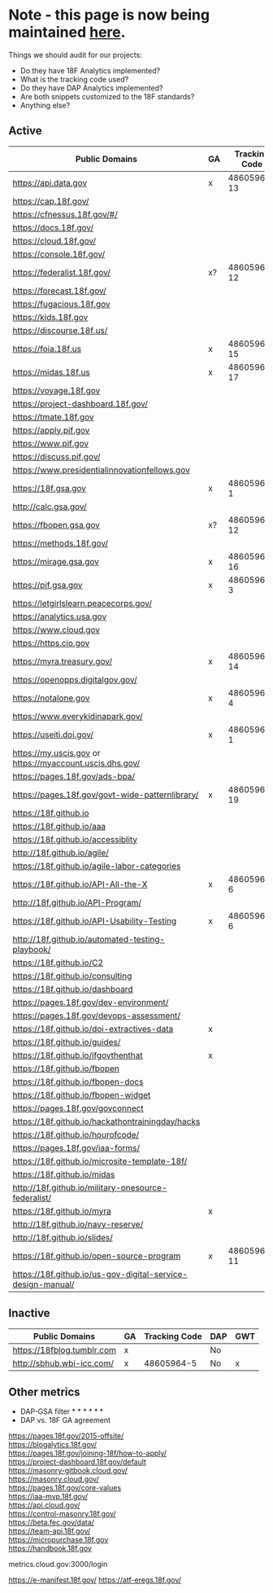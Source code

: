 
# Note - this page is now being maintained [here](https://docs.google.com/spreadsheets/u/1/d/10ElTglNhDyqtIRGTTve4WrxVDQYsJvneKUT6tH3KHAE/edit#gid=0).  





Things we should audit for our projects: 
* Do they have 18F Analytics implemented? 
* What is the tracking code used?  
* Do they have DAP Analytics implemented?  
* Are both snippets customized to the 18F standards?  
* Anything else? 

## Active 




| Public Domains  | GA  | Tracking Code  | DAP Code  | GWT  |
|---|---|---|---|---|
| https://api.data.gov | x  | 48605964-13  | x  |  x |
| https://cap.18f.gov/ |   |   |   |   |
| https://cfnessus.18f.gov/#/ |   |   |   |   |
| https://docs.18f.gov/ |   |   |   |   |
| https://cloud.18f.gov/ |   |   |   |   |
| https://console.18f.gov/ |   |   |   |   |
| https://federalist.18f.gov/  | x?  | 48605964-12  |   |   |
| https://forecast.18f.gov/  |   |   |   |   |
| https://fugacious.18f.gov  |   |   |   |   |
| https://kids.18f.gov  |   |   |   |   |
| https://discourse.18f.us/  |   |   |   |   |
| https://foia.18f.us  |  x | 48605964-15  | No  |   |
| https://midas.18f.us  |  x | 48605964-17  |  No |   |
| https://voyage.18f.gov  |   |   |   |   |
| https://project-dashboard.18f.gov/ |   |   |   |   |
| https://tmate.18f.gov |   |   |   |   |
| https://apply.pif.gov |   |   |   |   |
| https://www.pif.gov |   |   |   |   |
| https://discuss.pif.gov/ |   |   |   |   |
| https://www.presidentialinnovationfellows.gov |   |   |  |   |
| https://18f.gsa.gov  |  x | 48605964-1  | x  |   |
| http://calc.gsa.gov/  |   |   |   |   |
| https://fbopen.gsa.gov  | x?  | 48605964-12  |   |   |
| https://methods.18f.gov/  |   |  |   |   |
| https://mirage.gsa.gov  | x  | 48605964-16  |  No |   |
| https://pif.gsa.gov |  x |  48605964-3 |  No |   |
| https://letgirlslearn.peacecorps.gov/  |   |   |   |   |
| https://analytics.usa.gov  |   |   |   |   |
| https://www.cloud.gov  |   |   |   |   |
| https://https.cio.gov  |   |   |   |   |
| https://myra.treasury.gov/  | x  |  48605964-14 |  No |   |
| https://openopps.digitalgov.gov/  |   |  |   |   |
| https://notalone.gov |  x | 48605964-4  | x  |   |
| https://www.everykidinapark.gov/ |   |   |   |   |
| https://useiti.doi.gov/  | x  | 48605964-1  | x  |   |
| https://my.uscis.gov or https://myaccount.uscis.dhs.gov/  |   |   |  |   |
| https://pages.18f.gov/ads-bpa/  |  |   |   |   |
| https://pages.18f.gov/govt-wide-patternlibrary/  | x | 48605964-19  | X  |   |
| https://18f.github.io |   |   | No  |   |
| https://18f.github.io/aaa |   |   | No  |   |
| https://18f.github.io/accessiblity |   |   | No  |   |
| http://18f.github.io/agile/ |   |   | No  |   |
| https://18f.github.io/agile-labor-categories |   |   | No  |   |
| https://18f.github.io/API-All-the-X | x  |  48605964-6 | No  | x  |
| http://18f.github.io/API-Program/ |   |   | No  |   |
| https://18f.github.io/API-Usability-Testing | x  | 48605964-6  |  No | x  |
| http://18f.github.io/automated-testing-playbook/ |   |   |   |   |
| https://18f.github.io/C2 |   |   | No  |   |
| https://18f.github.io/consulting |   |   | No  |   |
| https://18f.github.io/dashboard |   |   |  No |   |
| https://pages.18f.gov/dev-environment/ |   |   |  No |   |
| https://pages.18f.gov/devops-assessment/ |   |   |   |   |
| https://18f.github.io/doi-extractives-data | x  |   | x  |   |
| https://18f.github.io/guides/ |   |   |   |   |
| https://18f.github.io/ifgovthenthat |  x |   |  No |   |
| https://18f.github.io/fbopen |   |   | No  |   |
| https://18f.github.io/fbopen-docs |   |   | No  |   |
| https://18f.github.io/fbopen-widget |   |   | No  |   |
| https://pages.18f.gov/govconnect |   |   |  |   |
| https://18f.github.io/hackathontrainingday/hacks |   |   | No  |   |
| https://18f.github.io/hourofcode/ |   |   | No  |   |
| https://pages.18f.gov/iaa-forms/ |   |   | No  |   |
| https://18f.github.io/microsite-template-18f/ |   |   | No  |   |
| https://18f.github.io/midas |   |   | No  |   |
| http://18f.github.io/military-onesource-federalist/ |   |   | No  |   |
| https://18f.github.io/myra |  x |   | No  |   |
| http://18f.github.io/navy-reserve/ |   |   | No  |   |
| http://18f.github.io/slides/ |   |   | No  |   |
| https://18f.github.io/open-source-program |  x | 48605964-11  |  No |  x |
| https://18f.github.io/us-gov-digital-service-design-manual/ |   |   | No  |   |

## Inactive


| Public Domains  | GA  | Tracking Code  | DAP  | GWT  |
|---|---|---|---|---|
| https://18fblog.tumblr.com  |  x |   | No  |   |
| http://sbhub.wbi-icc.com/  | x  |  48605964-5 | No  |  x |

## Other metrics

* DAP-GSA filter 
  * 
  * 
  * 
  * 
  * 
  * 
* DAP vs. 18F GA agreement

https://pages.18f.gov/2015-offsite/  
https://blogalytics.18f.gov/  
https://pages.18f.gov/joining-18f/how-to-apply/  
https://project-dashboard.18f.gov/default  
https://masonry-gitbook.cloud.gov/  
https://masonry.cloud.gov/  
https://pages.18f.gov/core-values  
https://iaa-mvp.18f.gov/  
https://api.cloud.gov/  
https://control-masonry.18f.gov/  
https://beta.fec.gov/data/  
https://team-api.18f.gov/  
https://micropurchase.18f.gov  
https://handbook.18f.gov  
  
  
metrics.cloud.gov:3000/login  

https://e-manifest.18f.gov/
https://atf-eregs.18f.gov/
